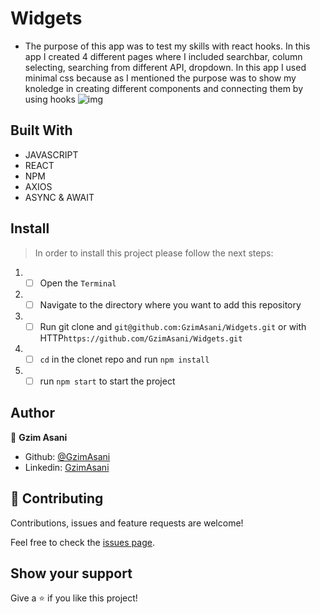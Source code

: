 # Widgets


- The purpose of this app was to test my skills with react hooks. In this app I created 4 different pages where I included searchbar, column selecting, searching from different API, dropdown. In this app I used minimal css because as I mentioned the purpose was to show my knoledge in creating different components and connecting them by using hooks
![img](./readme.png)


## Built With 

- JAVASCRIPT
- REACT
- NPM
- AXIOS
- ASYNC & AWAIT

## Install 

> In order to install this project please follow the next steps:

1. - [ ] Open the `Terminal`
2. - [ ] Navigate to the directory where you want to add this repository
3. - [ ] Run git clone and `git@github.com:GzimAsani/Widgets.git` or with HTTP`https://github.com/GzimAsani/Widgets.git` 
5. - [ ] `cd` in the clonet repo and run `npm install`
6. - [ ] run `npm start` to start the project

## Author

👤 **Gzim Asani**
- Github: [@GzimAsani](https://github.com/GzimAsani)
- Linkedin: [GzimAsani](https://www.linkedin.com/in/gzim-asani-83390a17a/)

## 🤝 Contributing

Contributions, issues and feature requests are welcome!

Feel free to check the [issues page](https://github.com/GzimAsani/Widgets/issues).


## Show your support

Give a ⭐️ if you like this project!